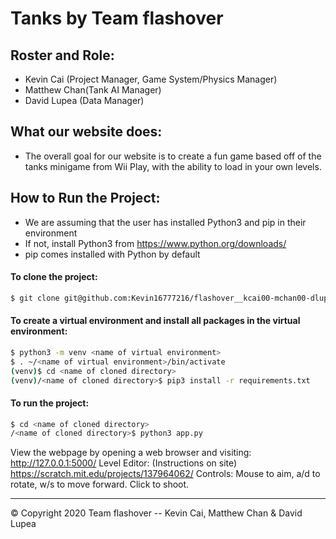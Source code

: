 # Tanks by Team flashover
## Roster and Role:
- Kevin Cai (Project Manager, Game System/Physics Manager)
- Matthew Chan(Tank AI Manager)
- David Lupea (Data Manager)

## What our website does:
- The overall goal for our website is to create a fun game based off of the tanks minigame from Wii Play, with the ability to load in your own levels.
  
## How to Run the Project:
- We are assuming that the user has installed Python3 and pip in their environment
- If not, install Python3 from https://www.python.org/downloads/
- pip comes installed with Python by default

#### To clone the project: 
```bash
$ git clone git@github.com:Kevin16777216/flashover__kcai00-mchan00-dlupea00.git
```

#### To create a virtual environment and install all packages in the virtual environment:
```bash
$ python3 -m venv <name of virtual environment>
$ . ~/<name of virtual environment>/bin/activate  
(venv)$ cd <name of cloned directory>
(venv)/<name of cloned directory>$ pip3 install -r requirements.txt
```

#### To run the project: 
```bash
$ cd <name of cloned directory>
/<name of cloned directory>$ python3 app.py 
```

View the webpage by opening a web browser and visiting: http://127.0.0.1:5000/
Level Editor: (Instructions on site) https://scratch.mit.edu/projects/137964062/
Controls:
Mouse to aim, a/d to rotate, w/s to move forward. Click to shoot.


---
© Copyright 2020 Team flashover -- Kevin Cai, Matthew Chan & David Lupea
